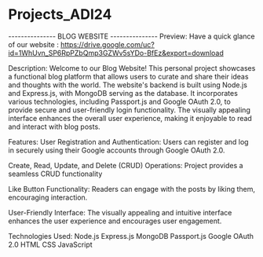 # Projects_ADI24
--------------- BLOG WEBSITE ---------------
Preview:
Have a quick glance of our website : https://drive.google.com/uc?id=1WhUvn_SP6RpPZbQmp3GZWv5sYDo-BfEz&export=download

Description:
Welcome to our Blog Website! This personal project showcases a functional blog platform that allows users to curate and share their ideas and thoughts with the world. The website's backend is built using Node.js and Express.js, with MongoDB serving as the database. It incorporates various technologies, including Passport.js and Google OAuth 2.0, to provide secure and user-friendly login functionality. The visually appealing interface enhances the overall user experience, making it enjoyable to read and interact with blog posts.

Features:
User Registration and Authentication: Users can register and log in securely using their Google accounts through Google OAuth 2.0.

Create, Read, Update, and Delete (CRUD) Operations: Project provides a seamless CRUD functionality

Like Button Functionality: Readers can engage with the posts by liking them, encouraging interaction.

User-Friendly Interface: The visually appealing and intuitive interface enhances the user experience and encourages user engagement.

Technologies Used:
Node.js
Express.js
MongoDB
Passport.js
Google OAuth 2.0
HTML
CSS
JavaScript
